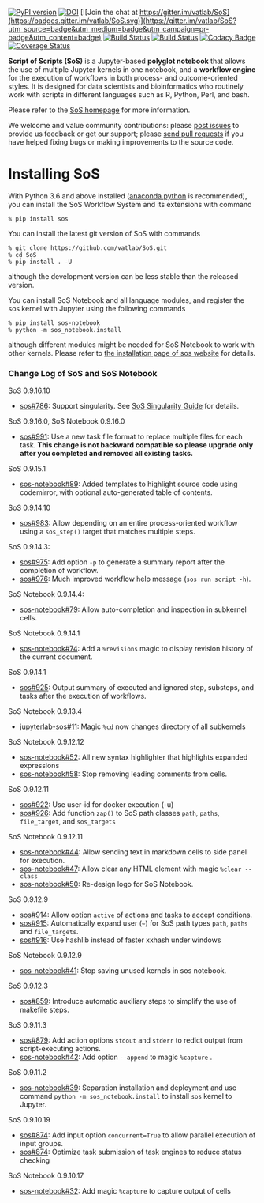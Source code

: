 [![PyPI version](https://badge.fury.io/py/sos.svg)](https://badge.fury.io/py/sos)
[![DOI](https://zenodo.org/badge/DOI/10.5281/zenodo.1291524.svg)](https://doi.org/10.5281/zenodo.1291524)
[![Join the chat at https://gitter.im/vatlab/SoS](https://badges.gitter.im/vatlab/SoS.svg)](https://gitter.im/vatlab/SoS?utm_source=badge&utm_medium=badge&utm_campaign=pr-badge&utm_content=badge)
[![Build Status](https://travis-ci.org/vatlab/SoS.svg?branch=master)](https://travis-ci.org/vatlab/SoS)
[![Build Status](https://ci.appveyor.com/api/projects/status/x092eusa0tta3msw?svg=true
)](https://ci.appveyor.com/project/BoPeng/sos)
[![Codacy Badge](https://api.codacy.com/project/badge/Grade/67b766a827fb491fa473032b4f70ebb7)](https://www.codacy.com/app/BoPeng/SoS?utm_source=github.com&amp;utm_medium=referral&amp;utm_content=vatlab/SOS&amp;utm_campaign=Badge_Grade)
[![Coverage Status](https://coveralls.io/repos/github/vatlab/SOS/badge.svg)](https://coveralls.io/github/vatlab/SOS)

**Script of Scripts (SoS)** is a Jupyter-based **polyglot notebook** that allows the use of multiple Jupyter kernels in one notebook, and
a **workflow engine** for the execution of workflows in both process- and outcome-oriented styles. It is designed for data scientists and bioinformatics who routinely work with scripts in different languages such as R, Python, Perl, and bash.

Please refer to the [SoS homepage](http://vatlab.github.io/SOS) for more information. 

We welcome and value community contributions: please [post issues](https://github.com/vatlab/SoS/issues) 
to provide us feedback or get our support; please [send pull requests](https://github.com/vatlab/SoS/pulls) 
if you have helped fixing bugs or making improvements to the source code.  

# Installing SoS 

With Python 3.6 and above installed ([anaconda python](https://www.continuum.io/downloads) is recommended), you can install the SoS Workflow System and its extensions with command

```
% pip install sos
```

You can install the latest git version of SoS with commands

```
% git clone https://github.com/vatlab/SoS.git
% cd SoS
% pip install . -U
```
although the development version can be less stable than the released
version.

You can install SoS Notebook and all language modules, and register the sos kernel with Jupyter using the following commands

```
% pip install sos-notebook
% python -m sos_notebook.install
```

although different modules might be needed for SoS Notebook to work with
other kernels. Please refer to [the installation page of sos website](https://vatlab.github.io/sos-docs/#runningsos) for details.

### Change Log of SoS and SoS Notebook

SoS 0.9.16.10
* [sos#786](https://github.com/vatlab/SoS/issues/786): Support singularity. See [SoS Singularity Guide](https://vatlab.github.io/sos-docs/doc/tutorials/Singularity.html) for details.

SoS 0.9.16.0, SoS Notebook 0.9.16.0
* [sos#991](https://github.com/vatlab/SoS/issues/991): Use a new task file format to replace multiple files for each task. **This change is not backward compatible so please upgrade only after you completed and removed all existing tasks.**

SoS 0.9.15.1
* [sos-notebook#89](https://github.com/vatlab/sos-notebook/issues/89): Added templates to highlight source code using codemirror, with optional auto-generated table of contents.

SoS 0.9.14.10
* [sos#983](https://github.com/vatlab/SoS/issues/983): Allow depending on an entire process-oriented workflow using a `sos_step()` target that matches multiple steps.

SoS 0.9.14.3:
* [sos#975](https://github.com/vatlab/SoS/issues/975): Add option `-p` to generate a summary report after the completion of workflow.
* [sos#976](https://github.com/vatlab/SoS/issues/976): Much improved workflow help message (`sos run script -h`).

SoS Notebook 0.9.14.4:
* [sos-notebook#79](https://github.com/vatlab/sos-notebook/issues/79): Allow auto-completion and inspection in subkernel cells.

SoS Notebook 0.9.14.1
* [sos-notebook#74](https://github.com/vatlab/sos-notebook/issues/74): Add a `%revisions` magic to display revision history of the current document.

SoS 0.9.14.1
* [sos#925](https://github.com/vatlab/SoS/issues/924): Output summary of executed and ignored step, substeps, and tasks after the execution of workflows.

SoS Notebook 0.9.13.4
* [jupyterlab-sos#11](https://github.com/vatlab/jupyterlab-sos/issues/11): Magic `%cd` now changes directory of all subkernels

SoS Notebook 0.9.12.12
* [sos-notebook#52](https://github.com/vatlab/sos-notebook/issues/52): All new syntax highlighter that highlights expanded expressions
* [sos-notebook#58](https://github.com/vatlab/sos-notebook/issues/58): Stop removing leading comments from cells.

SoS 0.9.12.11
* [sos#922](https://github.com/vatlab/SoS/issues/922): Use user-id for docker execution (-u)
* [sos#926](https://github.com/vatlab/SoS/issues/926): Add function `zap()` to SoS path classes `path`, `paths`, `file_target`, and `sos_targets`


SoS Notebook 0.9.12.11
* [sos-notebook#44](https://github.com/vatlab/sos-notebook/issues/44): Allow sending text in markdown cells to side panel for execution.
* [sos-notebook#47](https://github.com/vatlab/sos-notebook/issues/47): Allow clear any HTML element with magic `%clear --class`
* [sos-notebook#50](https://github.com/vatlab/sos-notebook/issues/50): Re-design logo for SoS Notebook.

SoS 0.9.12.9
* [sos#914](https://github.com/vatlab/SoS/issues/914): Allow option `active` of actions and tasks to accept conditions.
* [sos#915](https://github.com/vatlab/SoS/issues/915): Automatically expand user (`~`) for SoS path types `path`, `paths` and `file_targets`.
* [sos#916](https://github.com/vatlab/SoS/issues/916): Use hashlib instead of faster xxhash under windows

SoS Notebook 0.9.12.9
* [sos-notebook#41](https://github.com/vatlab/sos-notebook/issues/41): Stop saving unused kernels in sos notebook.

SoS 0.9.12.3
* [sos#859](https://github.com/vatlab/SoS/issues/859): Introduce automatic auxiliary steps to simplify the use of makefile steps.

SoS 0.9.11.3
* [sos#879](https://github.com/vatlab/SoS/issues/879): Add action options `stdout` and `stderr` to redict output from script-executing actions. 
* [sos-notebook#42](https://github.com/vatlab/sos-notebook/issues/42): Add option `--append` to magic `%capture` .

SoS 0.9.11.2
* [sos-notebook#39](https://github.com/vatlab/sos-notebook/issues/39): Separation installation and deployment and use command `python -m sos_notebook.install` to install `sos` kernel to Jupyter.

SoS 0.9.10.19

* [sos#874](https://github.com/vatlab/SoS/issues/874): Add input option `concurrent=True` to allow parallel execution of input groups.
* [sos#874](https://github.com/vatlab/SoS/issues/874): Optimize task submission of task engines to reduce status checking 

SoS Notebook 0.9.10.17

* [sos-notebook#32](https://github.com/vatlab/sos-notebook/issues/32): Add magic `%capture` to capture output of cells 
